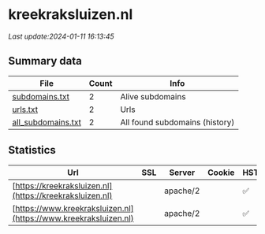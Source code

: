 # kreekraksluizen.nl
*Last update:2024-01-11 16:13:45*
## Summary data
| File       | Count | Info |
|------------|-------|------|
|[subdomains.txt](/data/kreekraksluizen/subdomains.txt)|2|Alive subdomains|
|[urls.txt](/data/kreekraksluizen/urls.txt)|2|Urls|
|[all_subdomains.txt](/data/kreekraksluizen/all_subdomains.txt)|2|All found subdomains (history)|
## Statistics
| Url | SSL | Server | Cookie | HSTS | CSP | XFO | XXP | RP | Tech |
|------------|-------|------|------|------|------|------|------|------|------|
|[https://kreekraksluizen.nl](https://kreekraksluizen.nl)| |apache/2| |:white_check_mark: |:white_check_mark: |:white_check_mark: |:white_check_mark: ||
|[https://www.kreekraksluizen.nl](https://www.kreekraksluizen.nl)| |apache/2| |:white_check_mark: |:white_check_mark: |:white_check_mark: |:white_check_mark: ||